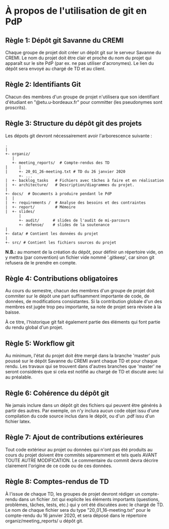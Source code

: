 # À propos de l'utilisation de git en PdP

## Règle 1: Dépôt git Savanne du CREMI

Chaque groupe de projet doit créer un dépôt git sur le serveur Savanne du CREMI.
Le nom du projet doit être clair et proche du nom du projet qui apparaît sur le
site PdP (par ex. ne pas utiliser d'acronymes). Le lien du dépôt sera envoyé au
chargé de TD et au client.

## Règle 2: Identifiants Git

Chacun des membres d'un groupe de projet n'utilisera que son identifiant
d'étudiant en "@etu.u-bordeaux.fr" pour committer (les pseudonymes sont
proscrits).

## Règle 3: Structure du dépôt git des projets

Les dépots git devront nécessairement avoir l'arborescence suivante :

```
.
|
+- organiz/
   |
   +- meeting_reports/  # Compte-rendus des TD
|     |
|     +- 20_01_26-meeting.txt # TD du 26 janvier 2020
      +- ...
|  +- backlog_tasks   # Fichiers avec tâches à faire et en réalisation
|  +- architecture/   # Description/diagrammes du projet.
|
+- docs/  # Documents à produire pendant le PdP
|  |
|  +- requirements /  # Analyse des besoins et des contraintes
|  +- report/         # Mémoire 
|  +- slides/
      |
      +- audit/      # slides de l'audit de mi-parcours
      +- defense/    # slides de la soutenance 
|
+- data/ # Contient les données du projet
|
+- src/ # Contient les fichiers sources du projet
```

**N.B.:** au moment de la création du dépôt, pour définir un répertoire vide, on
y mettra (par convention) un fichier vide nommé '.gitkeep', car sinon git
refusera de le prendre en compte.

## Règle 4: Contributions obligatoires

Au cours du semestre, chacun des membres d'un groupe de projet doit commiter sur
le dépôt une part suffisamment importante de code, de données, de modifications
consistantes. Si la contribution globale d'un des membres est jugée trop peu
importante, sa note de projet sera révisée à la baisse.

À ce titre, l'historique git fait également partie des éléments qui font partie
du rendu global d'un projet.

## Règle 5: Workflow git

Au minimum, l'état du projet doit être mergé dans la branche 'master' puis
poussé sur le dépôt Savanne du CREMI avant chaque TD et pour chaque rendu. Les
travaux qui se trouvent dans d'autres branches que 'master' ne seront considérés
que si cela est notifié au chargé de TD et discuté avec lui au préalable.

## Règle 6: Cohérence du dépôt git

Ne jamais inclure dans un dépôt git des fichiers qui peuvent être générés à
partir des autres. Par exemple, on n'y inclura aucun code objet issu d'une
compilation du code source inclus dans le dépôt, ou d'un .pdf issu d'un fichier
latex.

## Règle 7: Ajout de contributions extérieures

Tout code extérieur au projet ou données qui n'ont pas été produits au cours du
projet doivent être commités séparemment et tels quels AVANT TOUTE AUTRE
MODIFICATION. Le commentaire du commit devra décrire clairement l'origine de ce
code ou de ces données.

## Règle 8: Comptes-rendus de TD

À l'issue de chaque TD, les groupes de projet devront rédiger un compte-rendu
dans un fichier .txt qui explicite les éléments importants (questions,
problèmes, tâches, tests, etc.) qui y ont été discutées avec le chargé de TD. Le
nom de chaque fichier sera du type "20_01_16-meeting.txt" pour le compte-rendu
du 16 janvier 2020, et sera déposé dans le répertoire organiz/meeting_reports/ 
u dépôt git.

